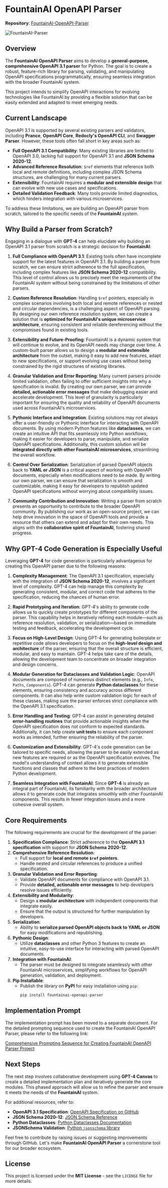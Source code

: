 # FountainAI OpenAPI Parser

**Repository**: [FountainAI-OpenAPI-Parser](https://github.com/Contexter/FountainAI-OpenAPI-Parser)

![FountainAI-Parser](https://coach.benedikt-eickhoff.de/koken/storage/originals/66/a3/Parser-Illustration.png)

## Overview

The **FountainAI OpenAPI Parser** aims to develop a **general-purpose, comprehensive OpenAPI 3.1 parser** for Python. The goal is to create a robust, feature-rich library for parsing, validating, and manipulating OpenAPI specifications programmatically, ensuring seamless integration with the broader FountainAI system.

This project intends to simplify OpenAPI interactions for evolving technologies like FountainAI by providing a flexible solution that can be easily extended and adapted to meet emerging needs.

## Current Landscape

OpenAPI 3.1 is supported by several existing parsers and validators, including **Prance**, **OpenAPI Core**, **Redocly's OpenAPI CLI**, and **Swagger Parser**. However, these tools often fall short in key areas such as:

- **Full OpenAPI 3.1 Compatibility**: Many existing libraries are limited to OpenAPI 3.0, lacking full support for OpenAPI 3.1 and **JSON Schema 2020-12**.
- **Advanced Reference Resolution**: `$ref` elements that reference both local and remote definitions, including complex JSON Schema structures, are challenging for many current parsers.
- **Extensibility**: FountainAI requires a **modular and extensible design** that can evolve with new use cases and specifications.
- **Detailed Validation Feedback**: Many tools provide limited diagnostics, which hinders integration with various microservices.

To address these limitations, we are building an OpenAPI parser from scratch, tailored to the specific needs of the **FountainAI** system.

## Why Build a Parser from Scratch?

Engaging in a dialogue with **GPT-4** can help elucidate why building an OpenAPI 3.1 parser from scratch is a strategic decision for **FountainAI**:

1. **Full Compliance with OpenAPI 3.1**: Existing tools often have incomplete support for the latest features in OpenAPI 3.1. By building a parser from scratch, we can ensure strict adherence to the full specification, including complex features like **JSON Schema 2020-12** compatibility. This level of control allows us to precisely meet the requirements of the FountainAI system without being constrained by the limitations of other parsers.

2. **Custom Reference Resolution**: Handling `$ref` pointers, especially in complex scenarios involving both local and remote references or nested and circular dependencies, is a challenging aspect of OpenAPI parsing. By designing our own reference resolution system, we can create a solution that is **optimized for FountainAI's unique microservice architecture**, ensuring consistent and reliable dereferencing without the compromises found in existing tools.

3. **Extensibility and Future-Proofing**: FountainAI is a dynamic system that will continue to evolve, and its OpenAPI needs may change over time. A custom-built parser allows us to design a **modular and extensible architecture** from the outset, making it easy to add new features, adapt to new specifications, or support evolving use cases without being constrained by the rigid structures of existing libraries.

4. **Granular Validation and Error Reporting**: Many current parsers provide limited validation, often failing to offer sufficient insights into why a specification is invalid. By creating our own parser, we can provide **detailed, actionable error messages** that make debugging easier and accelerate development. This level of granularity is particularly important for ensuring the quality and reliability of OpenAPI documents used across FountainAI's microservices.

5. **Pythonic Interface and Integration**: Existing solutions may not always offer a user-friendly or Pythonic interface for interacting with OpenAPI documents. By using modern Python features like **dataclasses**, we can create an intuitive API that fits seamlessly into Python workflows, making it easier for developers to parse, manipulate, and serialize OpenAPI specifications. Additionally, this custom solution will be **integrated directly with other FountainAI microservices**, streamlining the overall workflow.

6. **Control Over Serialization**: Serialization of parsed OpenAPI objects back to **YAML or JSON** is a critical aspect of working with OpenAPI documents, especially when modifications need to be made. By writing our own parser, we can ensure that serialization is smooth and customizable, making it easy for developers to republish updated OpenAPI specifications without worrying about compatibility issues.

7. **Community Contribution and Innovation**: Writing a parser from scratch presents an opportunity to contribute to the broader OpenAPI community. By publishing our work as an open-source project, we can help drive innovation in the space of OpenAPI tools and provide a resource that others can extend and adapt for their own needs. This aligns with the **collaborative spirit of FountainAI**, fostering shared progress.

## Why GPT-4 Code Generation is Especially Useful

Leveraging **GPT-4** for code generation is particularly advantageous for creating this OpenAPI parser due to the following reasons:

1. **Complexity Management**: The OpenAPI 3.1 specification, especially with the integration of **JSON Schema 2020-12**, involves a significant level of complexity. GPT-4 can help manage this complexity by generating consistent, modular, and correct code that adheres to the specification, reducing the chances of human error.

2. **Rapid Prototyping and Iteration**: GPT-4's ability to generate code allows us to quickly create prototypes for different components of the parser. This capability helps in iteratively refining each module—such as reference resolution, validation, or serialization—based on immediate testing and feedback, accelerating the development cycle.

3. **Focus on High-Level Design**: Using GPT-4 for generating boilerplate or repetitive code allows developers to focus on the **high-level design and architecture** of the parser, ensuring that the overall structure is efficient, modular, and easy to maintain. GPT-4 helps take care of the details, allowing the development team to concentrate on broader integration and design concerns.

4. **Modular Generation for Dataclasses and Validation Logic**: OpenAPI documents are composed of numerous distinct elements (e.g., `Info`, `Paths`, `Components`). GPT-4 can generate **Python dataclasses** for these elements, ensuring consistency and accuracy across different components. It can also help write custom validation logic for each of these classes, making sure the parser enforces strict compliance with the OpenAPI 3.1 specification.

5. **Error Handling and Testing**: GPT-4 can assist in generating detailed **error-handling routines** that provide actionable insights when the OpenAPI specification does not conform to expected standards. Additionally, it can help create **unit tests** to ensure each component works as intended, further ensuring the reliability of the parser.

6. **Customization and Extensibility**: GPT-4's code generation can be tailored to specific needs, allowing the parser to be easily extended as new features are required or as the OpenAPI specification evolves. The model's understanding of context allows it to generate extensible functions and classes that adhere to the best practices of modern Python development.

7. **Seamless Integration with FountainAI**: Since **GPT-4** is already an integral part of FountainAI, its familiarity with the broader architecture allows it to generate code that integrates smoothly with other FountainAI components. This results in fewer integration issues and a more cohesive overall system.

## Core Requirements

The following requirements are crucial for the development of the parser:

1. **Specification Compliance**: Strict adherence to the **OpenAPI 3.1 specification** with support for **JSON Schema 2020-12**.
2. **Comprehensive Reference Resolution**:
   - Full support for **local and remote `$ref` pointers**.
   - Handle nested and circular references to produce a unified specification.
3. **Granular Validation and Error Reporting**:
   - Validate OpenAPI documents for compliance with OpenAPI 3.1.
   - Provide **detailed, actionable error messages** to help developers resolve issues efficiently.
4. **Extensibility and Modularity**:
   - Design a **modular architecture** with independent components that integrate easily.
   - Ensure that the output is structured for further manipulation by developers.
5. **Serialization**:
   - Ability to **serialize parsed OpenAPI objects back to YAML or JSON** for easy modifications and republishing.
6. **Pythonic Design**:
   - Utilize **dataclasses** and other Python 3 features to create an intuitive, easy-to-use interface for interacting with parsed OpenAPI documents.
7. **Integration with FountainAI**:
   - The parser must be designed to integrate seamlessly with other FountainAI microservices, simplifying workflows for OpenAPI generation, validation, and deployment.
8. **Pip Installable**:
   - Publish the library on **PyPI** for easy installation using `pip`:
     ```sh
     pip install fountainai-openapi-parser
     ```

## Implementation Prompt

The implementation prompt has been moved to a separate document. For the detailed prompting sequence used to create the FountainAI OpenAPI Parser, please refer to the following link:

[Comprehensive Prompting Sequence for Creating FountainAI OpenAPI Parser Project](https://github.com/Contexter/FountainAI-OpenAPI-Parser/tree/main/Prompts/Prompts)

## Next Steps

The next step involves collaborative development using **GPT-4 Canvas** to create a detailed implementation plan and iteratively generate the core modules. This phased approach will allow us to refine the parser and ensure it meets the needs of the **FountainAI** system.

For additional resources, refer to:
- **OpenAPI 3.1 Specification**: [OpenAPI Specification on GitHub](https://github.com/OAI/OpenAPI-Specification/blob/main/versions/3.1.0.md)
- **JSON Schema 2020-12**: [JSON Schema Reference](https://json-schema.org/specification-links.html#2020-12)
- **Python Dataclasses**: [Python Dataclasses Documentation](https://docs.python.org/3/library/dataclasses.html)
- **JSONSchema Validation**: [Python `jsonschema` library](https://pypi.org/project/jsonschema/)

Feel free to contribute by raising issues or suggesting improvements through GitHub. Let's make **FountainAI OpenAPI Parser** a cornerstone tool for our broader ecosystem.

## License

This project is licensed under the **MIT License** - see the `LICENSE` file for more details.

